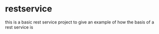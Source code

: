 # restservice
this is a basic rest service project to give an example of how the basis of a rest service is

